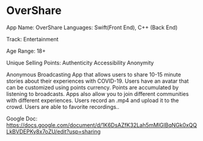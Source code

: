 # OverShare

App Name: OverShare
Languages: Swift(Front End), C++ (Back End)

Track: Entertainment 

Age Range: 18+ 

Unique Selling Points: 
Authenticity
Accessibility 
Anonymity 

Anonymous Broadcasting App that allows users to share 10-15 minute stories about their experiences with COVID-19. Users have an avatar that can be customized using points currency. Points are accumulated by listening to broadcasts. Apps also allow you to join different communities with different experiences. Users record an .mp4 and upload it to the crowd. Users are able to favorite recordings..

Google Doc: https://docs.google.com/document/d/1K6DsAZfK32Lah5mMlGIBqNGk0xQQLkBVDEPKy8x7oZU/edit?usp=sharing
